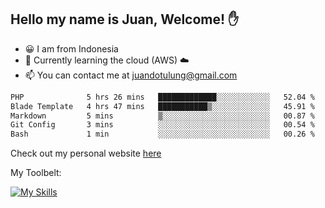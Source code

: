 ## Hello my name is Juan, Welcome! ✋

- 😀 I am from Indonesia
- 📖 Currently learning the cloud (AWS) ☁️
- 📫 You can contact me at juandotulung@gmail.com

<!--START_SECTION:waka-->

```txt
PHP              5 hrs 26 mins   █████████████░░░░░░░░░░░░   52.04 %
Blade Template   4 hrs 47 mins   ███████████▒░░░░░░░░░░░░░   45.91 %
Markdown         5 mins          ▒░░░░░░░░░░░░░░░░░░░░░░░░   00.87 %
Git Config       3 mins          ░░░░░░░░░░░░░░░░░░░░░░░░░   00.54 %
Bash             1 min           ░░░░░░░░░░░░░░░░░░░░░░░░░   00.26 %
```

<!--END_SECTION:waka-->

Check out my personal website [here](https://juanchristian.com)

My Toolbelt:

[![My Skills](https://skillicons.dev/icons?i=go,js,ts,nodejs,express,react,nextjs,vue,tailwind,vite,html,css,python,php,aws,bash,linux,postgres,mysql,redis,kafka,docker,vercel,netlify,vscode,figma)](https://skillicons.dev)

